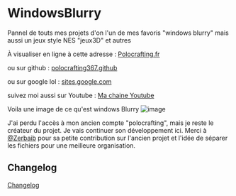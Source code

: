 # WindowsBlurry

Pannel de touts mes projets d'on l'un de mes favoris "windows blurry" mais aussi un jeux style NES "jeux3D" et autres


À visualiser en ligne à cette adresse : [Polocrafting.fr](https://polocrafting.fr/)

ou sur github : [polocrafting367.github](https://polocrafting367.github.io/WindowsBlurry-1/)

ou sur google lol : [sites.google.com](https://sites.google.com/view/polocrafting/blurry-windows)


suivez moi aussi sur Youtube  : [Ma chaine Youtube](https://www.youtube.com/channel/UCTL3fXI8aZnYweRvys6m2bA)

Voila une image de ce qu'est windows Blurry
![image](https://github.com/Polocrafting367/WindowsBlurry-1/blob/main/Images/Capture%20d'%C3%A9cran%202024-03-04%20212100.png?raw=true)



J'ai perdu l'accès à mon ancien compte "polocrafting", mais je reste le créateur du projet. Je vais continuer son développement ici. Merci à [@Zerbaib](https://github.com/Zerbaib) pour sa petite contribution sur l'ancien projet et l'idée de séparer les fichiers pour une meilleure organisation.

## Changelog


[Changelog](changelog.txt)






